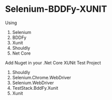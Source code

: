 # Selenium-BDDFy-XUNIT
Using
1. Selenium
2. BDDFy
3. Xunit
4. Shouldly
5. Net Core

Add Nuget in your .Net Core XUNit Test Project
1. Shouldly
2. Selenium.Chrome.WebDriver
3. Selenium.WebDriver
4. TestStack.BddFy.Xunit
5. Xunit
